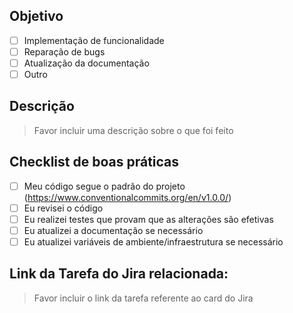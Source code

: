 ## Objetivo
- [ ] Implementação de funcionalidade
- [ ] Reparação de bugs
- [ ] Atualização da documentação
- [ ] Outro

## Descrição
> Favor incluir uma descrição sobre o que foi feito


## Checklist de boas práticas
- [ ] Meu código segue o padrão do projeto (https://www.conventionalcommits.org/en/v1.0.0/)
- [ ] Eu revisei o código
- [ ] Eu realizei testes que provam que as alterações são efetivas
- [ ] Eu atualizei a documentação se necessário
- [ ] Eu atualizei variáveis de ambiente/infraestrutura se necessário

## Link da Tarefa do Jira relacionada:
> Favor incluir o link da tarefa referente ao card do Jira

